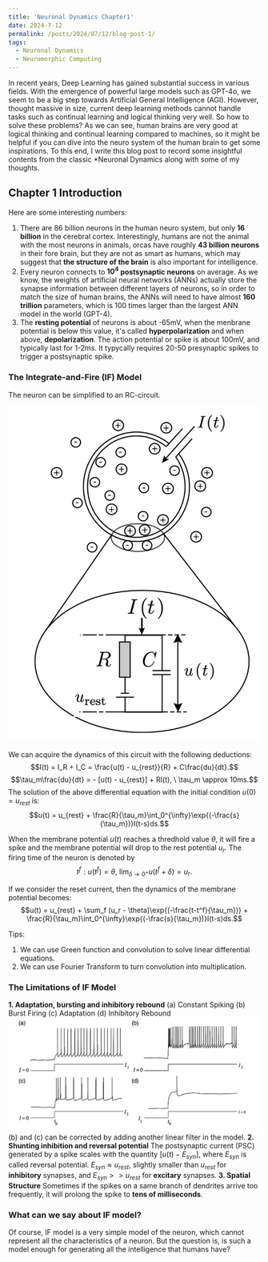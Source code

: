 ```yaml
---
title: 'Neuronal Dynamics Chapter1'
date: 2024-7-12
permalink: /posts/2024/07/12/blog-post-1/
tags:
  - Neuronal Dynamics
  - Neuromorphic Computing
---
```


In recent years, Deep Learning has gained substantial success in various fields. With the emergence of powerful large models such as GPT-4o, we seem to be a big step towards Artificial General Intelligence (AGI). However, thought massive in size, current deep learning methods cannot handle tasks such as continual learning and logical thinking very well. So how to solve these problems? As we can see, human brains are very good at logical thinking and continual learning compared to machines, so it might be helpful if you can dive into the neuro system of the human brain to get some inspirations. To this end, I write this blog post to record some insightful contents from the classic *Neuronal Dynamics along with some of my thoughts.

## Chapter 1 Introduction

Here are some interesting numbers:
1. There are 86 billion neurons in the human neuro system, but only **16 billion** in the cerebral cortex. Interestingly, humans are not the animal with the most neurons in animals, orcas have roughly **43 billion neurons** in their fore brain, but they are not as smart as humans, which may suggest that **the structure of the brain** is also important for intelligence.
2. Every neuron connects to **$10^4$ postsynaptic neurons** on average. As we know, the weights of artificial neural networks (ANNs) actually store the synapse information between different layers of neurons, so in order to match the size of human brains, the ANNs will need to have almost **160 trillion** parameters, which is 100 times larger than the largest ANN model in the world (GPT-4).
3. The **resting potential** of neurons is about -65mV, when the menbrane potential is below this value, it's called **hyperpolarization** and when above, **depolarization**. The action potential or spike is about 100mV, and typically last for 1-2ms. It typycally requires 20-50 presynaptic spikes to trigger a postsynaptic spike. 

### The Integrate-and-Fire (IF) Model

The neuron can be simplified to an RC-circuit.

![IF Model](figures/IF_Model.png)

We can acquire the dynamics of this circuit with the following deductions:
$$I(t) = I_R + I_C = \frac{u(t) - u_{rest}}{R} + C\frac{du}{dt}.$$
$$\tau_m\frac{du}{dt} = - [u(t) - u_{rest}] + RI(t), \ \tau_m \approx 10ms.$$
The solution of the above differential equation with the initial condition $u(0) = u_{rest}$ is:
$$u(t) = u_{rest} + \frac{R}{\tau_m}\int_0^{\infty}\exp{(-\frac{s}{\tau_m})}I(t-s)ds.$$

When the membrane potential $u(t)$ reaches a thredhold value $\theta$, it will fire a spike and the membrane potential will drop to the rest potential $u_r$. The firing time of the neuron is denoted by 
$$t^f: u(t^f) = \theta, \ \lim_{\delta \rightarrow 0^+} u(t^f + \delta) = u_r.$$

If we consider the reset current, then the dynamics of the membrane potential becomes:
$$u(t) = u_{rest} + \sum_f (u_r - \theta)\exp{(-\frac{t-t^f}{\tau_m})} + \frac{R}{\tau_m}\int_0^{\infty}\exp{(-\frac{s}{\tau_m})}I(t-s)ds.$$

Tips: 
1. We can use Green function and convolution to solve linear differential equations.
2. We can use Fourier Transform to turn convolution into multiplication.

### The Limitations of IF Model
**1. Adaptation, bursting and inhibitory rebound**
    (a) Constant Spiking
    (b) Burst Firing
    (c) Adaptation
    (d) Inhibitory Rebound
![Spiking Patterns](figures/spiking_pattern.png)
(b) and (c) can be corrected by adding another linear filter in the model. 
**2. Shunting inhibition and reversal potential**
The postsynaptic current (PSC) generated by a spike scales with the quantity $[u(t) - E_{syn}]$, where $E_{syn}$ is called reversal potential. $E_{syn} \approx u_{rest}$, slightly smaller than $u_{rest}$ for **inhibitory** synapses, and $E_{syn} >> u_{rest}$ for **excitary** synapses. 
**3. Spatial Structure**
Sometimes if the spikes on a same branch of dendrites arrive too frequently, it will prolong the spike to **tens of milliseconds**.

### What can we say about IF model?
Of course, IF model is a very simple model of the neuron, which cannot represent all the characteristics of a neuron. But the question is, is such a model enough for generating all the intelligence that humans have? 
